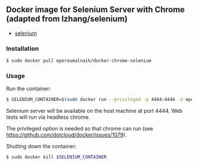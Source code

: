 ## Docker image for Selenium Server with Chrome (adapted from lzhang/selenium)

* [selenium](http://docs.seleniumhq.org/)

### Installation

```sh
$ sudo docker pull eperoumalnaik/docker-chrome-selenium
```

### Usage

Run the container:

```sh
$ SELENIUM_CONTAINER=$(sudo docker run --privileged -p 4444:4444 -d eperoumalnaik/docker-chrome-selenium)
```

Selenium server will be available on the host machine at port 4444. Web tests 
will run via headless chrome.

The privileged option is needed so that chrome can run (see
https://github.com/dotcloud/docker/issues/1079).

Shutting down the container:

```sh
$ sudo docker kill $SELENIUM_CONTAINER
```
